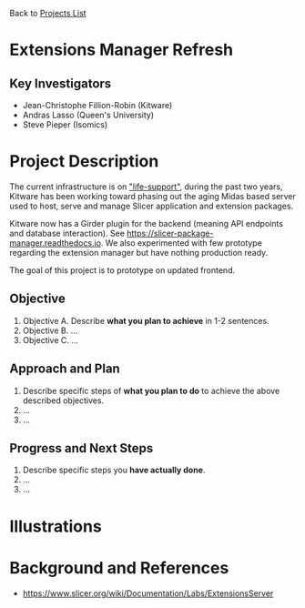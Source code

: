 Back to [Projects List](../../README.md#ProjectsList)

# Extensions Manager Refresh

## Key Investigators

- Jean-Christophe Fillion-Robin (Kitware)
- Andras Lasso (Queen's University)
- Steve Pieper (Isomics)

# Project Description

The current infrastructure is on ["life-support"](https://www.slicer.org/wiki/Documentation/Labs/ExtensionsServer#status), during the past two years, Kitware has been working toward phasing out the aging Midas based server used to host, serve and manage Slicer application and extension packages. 

Kitware now has a Girder plugin for the backend (meaning API endpoints and database interaction). See https://slicer-package-manager.readthedocs.io. We also experimented with few prototype regarding the extension manager but have nothing production ready.

The goal of this project is to prototype on updated frontend.

<!-- Add a short paragraph describing the project. -->

## Objective

<!-- Describe here WHAT you would like to achieve (what you will have as end result). -->

1. Objective A. Describe **what you plan to achieve** in 1-2 sentences.
1. Objective B. ...
1. Objective C. ...

## Approach and Plan

<!-- Describe here HOW you would like to achieve the objectives stated above. -->

1. Describe specific steps of **what you plan to do** to achieve the above described objectives.
1. ...
1. ...

## Progress and Next Steps

<!-- Update this section as you make progress, describing of what you have ACTUALLY DONE. If there are specific steps that you could not complete then you can describe them here, too. -->

1. Describe specific steps you **have actually done**.
1. ...
1. ...

# Illustrations

<!-- Add pictures and links to videos that demonstrate what has been accomplished.
![Description of picture](Example2.jpg)
![Some more images](Example2.jpg)
-->

# Background and References
* https://www.slicer.org/wiki/Documentation/Labs/ExtensionsServer
